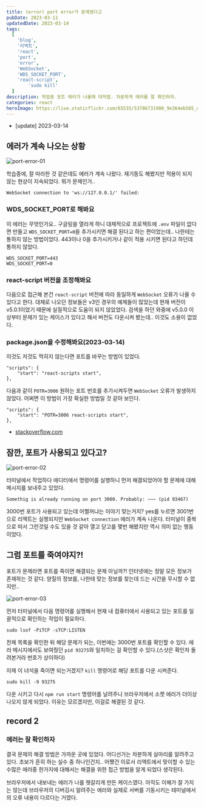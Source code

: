 ```yaml
---
title: (error) port error가 문제였다고
pubDate: 2023-03-11
updatedDate: 2023-03-14
tags:
  [
    'blog',
    '리액트',
    'react',
    'port',
    'error',
    'WebSocket',
    'WDS_SOCKET_PORT',
    'react-script',
		'sudo kill'
  ]
description: 작업중 포트 에러가 나올때 대처법. 차분하게 에러를 잘 확인하자.
categories: react
heroImage: https://live.staticflickr.com/65535/53786731980_9e364eb565_o.png
---
```


- [update] 2023-03-14

## 에러가 계속 나오는 상황

![port-error-01](https://live.staticflickr.com/65535/52740497738_a2388ae79e_z.jpg)

학습중에, 잘 따라한 것 같은데도 에러가 계속 나왔다. 재기동도 해봤지만 적용이 되지 않는 현상이 지속되었다. 뭐가 문제인가..

`WebSocket connection to 'ws://127.0.0.1/' failed:`

### WDS_SOCKET_PORT로 해봐요

이 에러는 무엇인가요.. 구글링을 열라게 하니 대체적으로 프로젝트에 `.env` 파일이 없다면 만들고 `WDS_SOCKET_PORT=0`을 추가시키면 해결 된다고 하는 편이었는데.. 나한테는 통하지 않는 방법이었다. 443이나 0을 추가시키거나 같이 적용 시키면 된다고 하던데 통하지 않았다.

```
WDS_SOCKET_PORT=443
WDS_SOCKET_PORT=0
```

### react-script 버전을 조정해봐요

다음으로 접근해 본건 `react-script` 버전에 따라 동일하게 `WebSocket` 오류가 나올 수 있다고 한다. 대체로 나오던 정보들은 v3인 경우의 예제들이 많았는데 현재 버전이 v5.0.1이었기 때문에 실질적으로 도움이 되지 않았었다. 검색을 하던 와중에 v5.0.0 이상부터 문제가 있는 케이스가 있다고 해서 버전도 다운시켜 봤는데.. 이것도 소용이 없었다.

### package.json을 수정해봐요(2023-03-14)

이것도 저것도 먹히지 않는다면 포트를 바꾸는 방법이 있었다.

```
"scripts": {
	"start": "react-scripts start",
},
```

다음과 같이 `POTR=3006` 원하는 포트 번호를 추가시켜두면 `WebSocket` 오류가 발생하지 않았다. 어쩌면 이 방법이 가장 확실한 방법일 것 같아 보인다.

```
"scripts": {
	"start": "POTR=3006 react-scripts start",
},
```

- [stackoverflow.com](https://stackoverflow.com/questions/40714583/how-to-specify-a-port-to-run-a-create-react-app-based-project)

## 잠깐, 포트가 사용되고 있다고?

![port-error-02](https://live.staticflickr.com/65535/52740419185_42cf824fe9_z.jpg)

터미널에서 작업하다 에디터에서 명령어를 실행하니 먼저 해결되었어야 할 문제에 대해 메시지를 보내주고 있었다.

`Somethig is already running on port 3000. Probably: ~~~ (pid 93467)`

3000번 포트가 사용되고 있는데 어쩔꺼냐는 이야기 맞는거지? yes를 누르면 3001번으로 리액트는 실행되지만 `WebSocket connection` 에러가 계속 나온다. 터미널이 중복으로 떠서 그런것일 수도 있을 것 같아 열고 닫고를 몇번 해봤지만 역시 의미 없는 행동이었다.

## 그럼 포트를 죽여야지?!

포트가 문제라면 포트를 죽이면 해결되는 문제 아닐까?! 인터넷에는 정말 모든 정보가 존재하는 것 같다. 양질의 정보를, 나한테 맞는 정보를 찾는데 드는 시간을 무시할 수 없지만..

![port-error-03](https://live.staticflickr.com/65535/52740010421_bc5a33268e_z.jpg)

먼저 터미널에서 다음 명령어를 실행해서 현재 내 컴퓨터에서 사용되고 있는 포트를 일괄적으로 확인하는 작업이 필요하다.

`sudo lsof -PiTCP -sTCP:LISTEN`

전체 목록을 확인한 뒤 해당 문제가 되는, 이번에는 3000번 포트를 확인할 수 있다. 에러 메시지에서도 보여줬던 `pid 93275`와 일치하는 걸 확인할 수 있다.(스샷은 확인차 돌려본거라 번호가 상이하다)

이제 이 녀석을 죽이면 되는거겠지? `kill` 명령어로 해당 포트를 다운 시켜준다.

`sudo kill -9 93275`

다운 시키고 다시 `npm run start` 명령어를 날려주니 브라우저에서 소켓 에러가 더이상 나오지 않게 되었다. 이유는 모르겠지만, 이걸로 해결된 것 같다.

## record 2

### 에러는 잘 확인하자

결국 문제의 해결 방법은 가까운 곳에 있었다. 어디선가는 차분하게 실마리를 알려주고 있다. 초보가 흔히 하는 실수 중 하나인건지.. 어쨌건 이로서 리액트에서 맞이할 수 있는 수많은 에러중 한가지에 대해서는 해결을 위한 접근 방법을 알게 되었다 생각된다.

브라우저에서 내보내는 에러가 나를 헷갈리게 만든 케이스였다. 아직도 이해가 잘 가지는 않는데 브라우저의 디버깅시 알려주는 에러와 실제로 서버를 기동시키는 테미널에서의 오류 내용이 다르다는 거였다.
